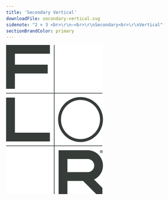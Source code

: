 ```yaml
---
title: 'Secondary Vertical'
downloadFile: secondary-vertical.svg
sidenote: "2 × 3 <br>\r\n—<br>\r\nSecondary<br>\r\nVertical"
sectionBrandColor: primary
---
```


![](secondary-vertical.svg)
